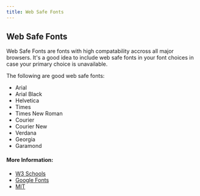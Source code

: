 ```yaml
---
title: Web Safe Fonts
---
```

## Web Safe Fonts

Web Safe Fonts are fonts with high compatability accross all major browsers. It's a good idea to include web safe fonts in your font choices in case your primary choice is unavailable.

The following are good web safe fonts:
<ul>
  <li>Arial</li>
  <li>Arial Black</li>
  <li>Helvetica</li>
  <li>Times</li>
  <li>Times New Roman</li>
  <li>Courier</li>
  <li>Courier New</li>
  <li>Verdana</li>
  <li>Georgia</li>
  <li>Garamond</li>
</ul>  

#### More Information:
<ul>
  <li><a href="https://www.w3schools.com/cssref/css_websafe_fonts.asp">W3 Schools</a></li>
  <li><a href="https://fonts.google.com/">Google Fonts</a></li>
  <li><a href="http://web.mit.edu/jmorzins/www/fonts.html">MIT</a></li>
</ul> 



